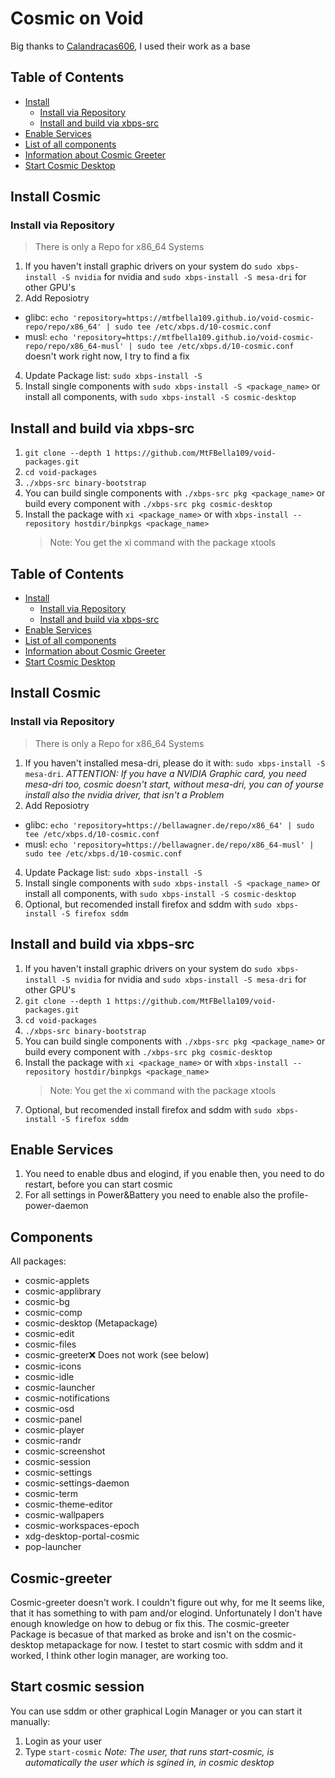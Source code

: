 # Cosmic on Void
Big thanks to [Calandracas606](https://github.com/Calandracas606), I used their work as a base

## Table of Contents

- [Install](#install-cosmic)
  - [Install via Repository](#install-via-repository)
  - [Install and build via xbps-src](#install-and-build-via-xbps-src)
- [Enable Services](#enable-services)
- [List of all components](#components)
- [Information about Cosmic Greeter](#cosmic-greeter)
- [Start Cosmic Desktop](#start-cosmic-session)

## Install Cosmic
### Install via Repository
> There is only a Repo for x86_64 Systems
1. If you haven't install graphic drivers on your system do `sudo xbps-install -S nvidia` for nvidia and `sudo xbps-install -S mesa-dri` for other GPU's
2.  Add Reposiotry
   - glibc: `echo 'repository=https://mtfbella109.github.io/void-cosmic-repo/repo/x86_64' | sudo tee /etc/xbps.d/10-cosmic.conf`
   - musl: `echo 'repository=https://mtfbella109.github.io/void-cosmic-repo/repo/x86_64-musl' | sudo tee /etc/xbps.d/10-cosmic.conf` doesn't work right now, I try to find a fix
4. Update Package list: `sudo xbps-install -S`
5. Install single components with `sudo xbps-install -S <package_name>` or install all components, with `sudo xbps-install -S cosmic-desktop` 

## Install and build via xbps-src
1. `git clone --depth 1 https://github.com/MtFBella109/void-packages.git`
2. `cd void-packages`
3. `./xbps-src binary-bootstrap`
4. You can build single components with `./xbps-src pkg <package_name>` or build every component with `./xbps-src pkg cosmic-desktop`
5. Install the package with `xi <package_name>` or with `xbps-install --repository hostdir/binpkgs <package_name>`
   > Note: You get the xi command with the package xtools

## Table of Contents

- [Install](#install-cosmic)
  - [Install via Repository](#install-via-repository)
  - [Install and build via xbps-src](#install-and-build-via-xbps-src)
- [Enable Services](#enable-services)
- [List of all components](#components)
- [Information about Cosmic Greeter](#cosmic-greeter)
- [Start Cosmic Desktop](#start-cosmic-session)

## Install Cosmic
### Install via Repository
> There is only a Repo for x86_64 Systems
1. If you haven't installed mesa-dri, please do it with: `sudo xbps-install -S mesa-dri`. *ATTENTION: If you have a NVIDIA Graphic card, you need mesa-dri too, cosmic doesn't start, without mesa-dri, you can of yourse install also the nvidia driver, that isn't a Problem*
2.  Add Reposiotry
   - glibc: `echo 'repository=https://bellawagner.de/repo/x86_64' | sudo tee /etc/xbps.d/10-cosmic.conf`
   - musl: `echo 'repository=https://bellawagner.de/repo/x86_64-musl' | sudo tee /etc/xbps.d/10-cosmic.conf` 
4. Update Package list: `sudo xbps-install -S`
5. Install single components with `sudo xbps-install -S <package_name>` or install all components, with `sudo xbps-install -S cosmic-desktop`
6. Optional, but recomended install firefox and sddm with `sudo xbps-install -S firefox sddm`

## Install and build via xbps-src
1. If you haven't install graphic drivers on your system do `sudo xbps-install -S nvidia` for nvidia and `sudo xbps-install -S mesa-dri` for other GPU's
2. `git clone --depth 1 https://github.com/MtFBella109/void-packages.git`
3. `cd void-packages`
4. `./xbps-src binary-bootstrap`
5. You can build single components with `./xbps-src pkg <package_name>` or build every component with `./xbps-src pkg cosmic-desktop`
6. Install the package with `xi <package_name>` or with `xbps-install --repository hostdir/binpkgs <package_name>`
   > Note: You get the xi command with the package xtools
7. Optional, but recomended install firefox and sddm with `sudo xbps-install -S firefox sddm`

## Enable Services
1. You need to enable dbus and elogind, if you enable then, you need to do restart, before you can start cosmic
2. For all settings in Power&Battery you need to enable also the profile-power-daemon
   
## Components
All packages:
- cosmic-applets
- cosmic-applibrary
- cosmic-bg
- cosmic-comp
- cosmic-desktop (Metapackage)
- cosmic-edit
- cosmic-files
- cosmic-greeter❌ Does not work (see below)
- cosmic-icons
- cosmic-idle
- cosmic-launcher
- cosmic-notifications
- cosmic-osd
- cosmic-panel
- cosmic-player
- cosmic-randr
- cosmic-screenshot
- cosmic-session
- cosmic-settings
- cosmic-settings-daemon
- cosmic-term
- cosmic-theme-editor
- cosmic-wallpapers
- cosmic-workspaces-epoch
- xdg-desktop-portal-cosmic
- pop-launcher

## Cosmic-greeter
Cosmic-greeter doesn't work. I couldn't figure out why, for me It seems like, that it has something to with pam and/or elogind. Unfortunately I don't have enough knowledge on how to debug or fix this.
The cosmic-greeter Package is becasue of that marked as broke and isn't on the cosmic-desktop metapackage for now. I testet to start cosmic with sddm and it worked, I think other login manager, are working too.

## Start cosmic session
You can use sddm or other graphical Login Manager or you can start it manually:
1. Login as your user
2. Type `start-cosmic`
*Note: The user, that runs start-cosmic, is automatically the user which is sgined in, in cosmic desktop*
